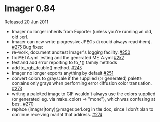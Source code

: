 # Imager 0.84

Released 20 Jun 2011

- Imager no longer inherits from Exporter (unless you're running an old, old perl.
- Imager can now write progressive JPEGs (it could always read them). [#275](https://github.com/tonycoz/imager/issues/275)
Bug fixes:
- re-work, document and test Imager's logging facility. [#250](https://github.com/tonycoz/imager/issues/250)
- fix META.yml testing and the generated META.yml [#252](https://github.com/tonycoz/imager/issues/252)
- test and add error reporting to to_*() family methods
- add to_rgb_double() method. [#248](https://github.com/tonycoz/imager/issues/248)
- Imager no longer exports anything by default [#251](https://github.com/tonycoz/imager/issues/251)
- convert colors to grayscale if the supplied (or generated) palette contains only grays when performing error diffusion color translation. [#273](https://github.com/tonycoz/imager/issues/273)
- writing a paletted image to GIF wouldn't always use the colors supplied (or generated, eg. via make_colors => "mono"), which was confusing at best. [#270](https://github.com/tonycoz/imager/issues/270)
- replace (imager|tony)@imager.perl.org in the doc, since I don't plan to continue receiving mail at that address. [#274](https://github.com/tonycoz/imager/issues/274)